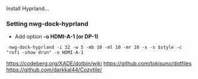 Install Hyprland...

### Setting nwg-dock-hyprland

- Add option **-o HDMI-A-1 (or DP-1)**

```
 nwg-dock-hyprland -i 32 -w 5 -mb 10 -ml 10 -mr 10 -x -s $style -c  "rofi -show drun" -o HDMI-A-1
```
https://codeberg.org/XADE/dotbin/wiki
https://github.com/tokisuno/dotfiles
https://github.com/darkkal44/Cozytile/
